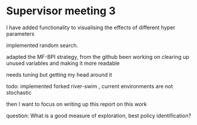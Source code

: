 # Supervisor meeting 3

I have added functionality to visualising the effects of different hyper parameters

implemented random search.

adapted the MF-BPI strategy, from the github been working on clearing up unused variables and making it more readable


needs tuning but getting my head around it

todo: implemented forked river-swim , current environments are not stochastic

then I want to focus on writing up this report on this work

question: What is a good measure of exploration, best policy identification? 

